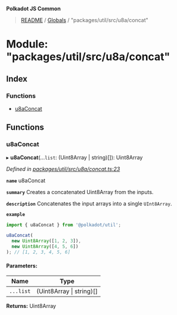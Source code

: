**Polkadot JS Common**

> [README](../README.md) / [Globals](../globals.md) / "packages/util/src/u8a/concat"

# Module: "packages/util/src/u8a/concat"

## Index

### Functions

* [u8aConcat](_packages_util_src_u8a_concat_.md#u8aconcat)

## Functions

### u8aConcat

▸ **u8aConcat**(...`list`: (Uint8Array \| string)[]): Uint8Array

*Defined in [packages/util/src/u8a/concat.ts:23](https://github.com/polkadot-js/common/blob/dd1220ac/packages/util/src/u8a/concat.ts#L23)*

**`name`** u8aConcat

**`summary`** Creates a concatenated Uint8Array from the inputs.

**`description`** 
Concatenates the input arrays into a single `UInt8Array`.

**`example`** 
<BR>

```javascript
import { u8aConcat } from '@polkadot/util';

u8aConcat(
  new Uint8Array([1, 2, 3]),
  new Uint8Array([4, 5, 6])
); // [1, 2, 3, 4, 5, 6]
```

#### Parameters:

Name | Type |
------ | ------ |
`...list` | (Uint8Array \| string)[] |

**Returns:** Uint8Array
